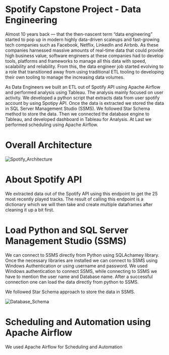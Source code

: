 # Spotify Capstone Project - Data Engineering
Almost 10 years back — that the then-nascent term “data engineering” started to pop up in modern highly data-driven scaleups and fast-growing tech companies such as Facebook, Netflix, LinkedIn and Airbnb. As these companies harnessed massive amounts of real-time data that could provide high business value, software engineers at these companies had to develop tools, platforms and frameworks to manage all this data with speed, scalability and reliability. From this, the data engineer job started evolving to a role that transitioned away from using traditional ETL tooling to developing their own tooling to manage the increasing data volumes. 

As Data Engineers we built an ETL out of Spotify API using Apache Airflow and performed analysis using Tableau. The analysis mainly focused on user activity. We developed a python script that extracts data from user spotify account by using Spotipy API. Once the data is extracted we stored the data in SQL Server Management Studio (SSMS). We followed Star Schema method to store the data. Then we connected the database engine to Tableau, and developed dashboard in Tableau for Analysis. At Last we performed scheduling using Apache Airflow. 

# Overall Architecture
![Spotify_Architecture](https://user-images.githubusercontent.com/35566310/210908261-fea19bc0-a78a-45ff-a955-ff8ce97f55bb.png)

# About Spotify API
We extracted data out of the Spotify API using this endpoint to get the 25 most recently played tracks. The result of calling this endpoint is a dictionary which we will then take and create multiple dataframes after cleaning it up a bit first.

# Load Python and SQL Server Management Studio (SSMS)
We can connect to SSMS directly from Python using SQLAchamey library. Once the necessary libraries are installed we can connect to SSMS using Windows Authentication or using username and password. We used Windows authentication to connect SSMS, while connecting to SSMS we have to mention the user name and Database name. After a successful connection one can load the data directly from python to SSMS. 

We followed Star Schema approach to store the data in SSMS.

![Database_Schema](https://user-images.githubusercontent.com/35566310/210902041-7ab9a7f7-abc5-496b-836b-a9d517db5704.jpeg)

# Scheduling and Automation using Apache Airflow
We used Apache Airflow for Scheduling and Automation
